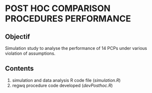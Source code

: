 # POST HOC COMPARISON PROCEDURES PERFORMANCE
## Objectif
Simulation study to analyse the performance of 14 PCPs under various violation of assumptions.

## Contents
1. simulation and data analysis R code file (*simulation.R*)
2. regwq procedure code developed (*devPosthoc.R*)
